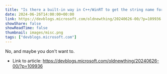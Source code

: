 ```yaml
---
title: "Is there a built-in way in C++/WinRT to get the string name for a Windows Runtime enum?"
date: 2024-06-26T14:00:00+00:00
link: https://devblogs.microsoft.com/oldnewthing/20240626-00/?p=109936
showShare: false
showReadTime: false
thumbnail: images/misc.png
tags: ["devblogs.microsoft.com"]
---
```

No, and maybe you don't want to.

- Link to article: https://devblogs.microsoft.com/oldnewthing/20240626-00/?p=109936